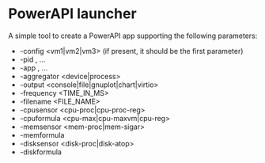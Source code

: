 # PowerAPI launcher

A simple tool to create a PowerAPI app supporting the following parameters:
 * -config <vm1|vm2|vm3> (if present, it should be the first parameter)
 * -pid <PID1>,<PID2> ...
 * -app <APP1>,<APP2> ...
 * -aggregator <device|process>
 * -output <console|file|gnuplot|chart|virtio>
 * -frequency <TIME_IN_MS>
 * -filename <FILE_NAME>
 * -cpusensor <cpu-proc|cpu-proc-reg>
 * -cpuformula <cpu-max|cpu-maxvm|cpu-reg>
 * -memsensor <mem-proc|mem-sigar>
 * -memformula <mem-single>
 * -disksensor <disk-proc|disk-atop>
 * -diskformula <disk-single>
